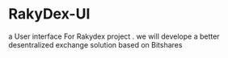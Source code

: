 # RakyDex-UI
a User interface For Rakydex project .
we will develope a better desentralized exchange solution based on Bitshares
